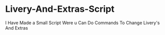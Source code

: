 # Livery-And-Extras-Script
I Have Made a Small Script Were u Can Do Commands To Change Livery's And Extras
